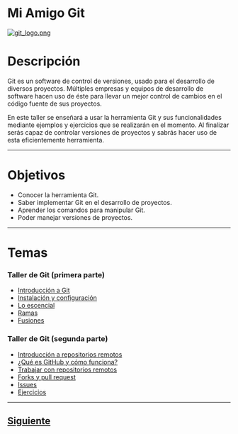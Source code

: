 # **Mi Amigo Git**  
[![git_logo.png](https://s5.postimg.org/ywwppaexz/git_logo.png)](https://postimg.org/image/m5ijis55v/)  

# Descripción  
Git es un software de control de versiones, usado para el desarrollo de diversos proyectos. Múltiples empresas y equipos de desarrollo de software hacen uso de éste para llevar un mejor control de cambios en el código fuente de sus proyectos.  

En este taller se enseñará a usar la herramienta Git y sus funcionalidades mediante ejemplos y ejercicios que se realizarán en el momento. Al finalizar serás capaz de controlar versiones de proyectos y sabrás hacer uso de esta eficientemente herramienta.
***
# Objetivos  
* Conocer la herramienta Git.
* Saber implementar Git en el desarrollo de proyectos.
* Aprender los comandos para manipular Git.
* Poder manejar versiones de proyectos.


***

# Temas  
### Taller de Git (primera parte)
* [Introducción a Git](/Talleres/Git/Page2.md)
* [Instalación y configuración](/Talleres/Git/Page3.md)
* [Lo escencial](/Talleres/Git/Page4.md)
* [Ramas](/Talleres/Git/Page5.md)
* [Fusiones](/Talleres/Git/Page6.md)  

### Taller de Git (segunda parte)  
* [Introducción a repositorios remotos](/Talleres/Git/Page7.md)
* [¿Qué es GitHub y cómo funciona?](/Talleres/Git/Page8.md)
* [Trabajar con repositorios remotos](/Talleres/Git/Page9.md)
* [Forks y pull request](/Talleres/Git/Page10.md)
* [Issues](/Talleres/Git/Page11.md) 
* [Ejercicios](/Talleres/Git/PAGE12.md)

***

## [Siguiente](Page2.md)
